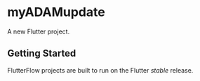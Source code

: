 # myADAMupdate

A new Flutter project.

## Getting Started

FlutterFlow projects are built to run on the Flutter _stable_ release.
